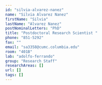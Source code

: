 ```yaml
---
id: "silvia-alvarez-nanez"
name: "Silvia Alvarez Nanez"
firstName: "Silvia"
lastName: "Alvarez Nanez"
postNominalLetters: "PhD"
title: "Postdoctoral Research Scientist "
phone: "851-5292"
fax: ""
email: "sa3358@cumc.columbia.edu"
room: "401B"
lab: "adolfo-ferrando"
group: "Research Staff"
researchAreas: []
url: []
tags: []
---
```

